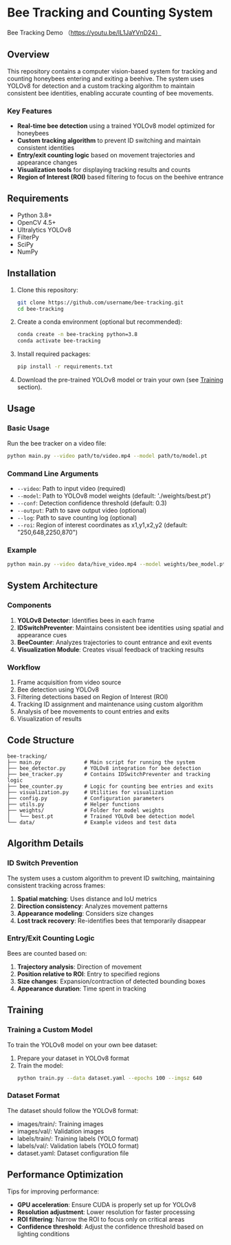 # Bee Tracking and Counting System
Bee Tracking Demo （https://youtu.be/IL1JaYVnD24）

## Overview

This repository contains a computer vision-based system for tracking and counting honeybees entering and exiting a beehive. The system uses YOLOv8 for detection and a custom tracking algorithm to maintain consistent bee identities, enabling accurate counting of bee movements.

### Key Features

- **Real-time bee detection** using a trained YOLOv8 model optimized for honeybees
- **Custom tracking algorithm** to prevent ID switching and maintain consistent identities
- **Entry/exit counting logic** based on movement trajectories and appearance changes
- **Visualization tools** for displaying tracking results and counts
- **Region of Interest (ROI)** based filtering to focus on the beehive entrance

## Requirements

- Python 3.8+
- OpenCV 4.5+
- Ultralytics YOLOv8
- FilterPy
- SciPy
- NumPy

## Installation

1. Clone this repository:
   ```bash
   git clone https://github.com/username/bee-tracking.git
   cd bee-tracking
   ```

2. Create a conda environment (optional but recommended):
   ```bash
   conda create -n bee-tracking python=3.8
   conda activate bee-tracking
   ```

3. Install required packages:
   ```bash
   pip install -r requirements.txt
   ```

4. Download the pre-trained YOLOv8 model or train your own (see [Training](#training) section).

## Usage

### Basic Usage

Run the bee tracker on a video file:

```bash
python main.py --video path/to/video.mp4 --model path/to/model.pt
```

### Command Line Arguments

- `--video`: Path to input video (required)
- `--model`: Path to YOLOv8 model weights (default: './weights/best.pt')
- `--conf`: Detection confidence threshold (default: 0.3)
- `--output`: Path to save output video (optional)
- `--log`: Path to save counting log (optional)
- `--roi`: Region of interest coordinates as x1,y1,x2,y2 (default: "250,648,2250,870")

### Example

```bash
python main.py --video data/hive_video.mp4 --model weights/bee_model.pt --conf 0.35 --output results/processed.mp4 --log results/counts.txt
```

## System Architecture

### Components

1. **YOLOv8 Detector**: Identifies bees in each frame
2. **IDSwitchPreventer**: Maintains consistent bee identities using spatial and appearance cues
3. **BeeCounter**: Analyzes trajectories to count entrance and exit events
4. **Visualization Module**: Creates visual feedback of tracking results

### Workflow

1. Frame acquisition from video source
2. Bee detection using YOLOv8
3. Filtering detections based on Region of Interest (ROI)
4. Tracking ID assignment and maintenance using custom algorithm
5. Analysis of bee movements to count entries and exits
6. Visualization of results

## Code Structure

```
bee-tracking/
├── main.py              # Main script for running the system
├── bee_detector.py      # YOLOv8 integration for bee detection
├── bee_tracker.py       # Contains IDSwitchPreventer and tracking logic
├── bee_counter.py       # Logic for counting bee entries and exits
├── visualization.py     # Utilities for visualization
├── config.py            # Configuration parameters
├── utils.py             # Helper functions
├── weights/             # Folder for model weights
│   └── best.pt          # Trained YOLOv8 bee detection model
└── data/                # Example videos and test data
```

## Algorithm Details

### ID Switch Prevention

The system uses a custom algorithm to prevent ID switching, maintaining consistent tracking across frames:

1. **Spatial matching**: Uses distance and IoU metrics
2. **Direction consistency**: Analyzes movement patterns
3. **Appearance modeling**: Considers size changes
4. **Lost track recovery**: Re-identifies bees that temporarily disappear

### Entry/Exit Counting Logic

Bees are counted based on:

1. **Trajectory analysis**: Direction of movement
2. **Position relative to ROI**: Entry to specified regions
3. **Size changes**: Expansion/contraction of detected bounding boxes
4. **Appearance duration**: Time spent in tracking

## Training

### Training a Custom Model

To train the YOLOv8 model on your own bee dataset:

1. Prepare your dataset in YOLOv8 format
2. Train the model:
   ```bash
   python train.py --data dataset.yaml --epochs 100 --imgsz 640
   ```

### Dataset Format

The dataset should follow the YOLOv8 format:
- images/train/: Training images
- images/val/: Validation images
- labels/train/: Training labels (YOLO format)
- labels/val/: Validation labels (YOLO format)
- dataset.yaml: Dataset configuration file

## Performance Optimization

Tips for improving performance:

- **GPU acceleration**: Ensure CUDA is properly set up for YOLOv8
- **Resolution adjustment**: Lower resolution for faster processing
- **ROI filtering**: Narrow the ROI to focus only on critical areas
- **Confidence threshold**: Adjust the confidence threshold based on lighting conditions
